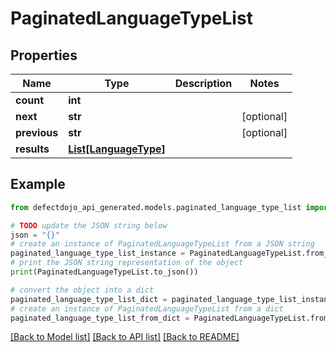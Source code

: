 # PaginatedLanguageTypeList


## Properties

Name | Type | Description | Notes
------------ | ------------- | ------------- | -------------
**count** | **int** |  | 
**next** | **str** |  | [optional] 
**previous** | **str** |  | [optional] 
**results** | [**List[LanguageType]**](LanguageType.md) |  | 

## Example

```python
from defectdojo_api_generated.models.paginated_language_type_list import PaginatedLanguageTypeList

# TODO update the JSON string below
json = "{}"
# create an instance of PaginatedLanguageTypeList from a JSON string
paginated_language_type_list_instance = PaginatedLanguageTypeList.from_json(json)
# print the JSON string representation of the object
print(PaginatedLanguageTypeList.to_json())

# convert the object into a dict
paginated_language_type_list_dict = paginated_language_type_list_instance.to_dict()
# create an instance of PaginatedLanguageTypeList from a dict
paginated_language_type_list_from_dict = PaginatedLanguageTypeList.from_dict(paginated_language_type_list_dict)
```
[[Back to Model list]](../README.md#documentation-for-models) [[Back to API list]](../README.md#documentation-for-api-endpoints) [[Back to README]](../README.md)


